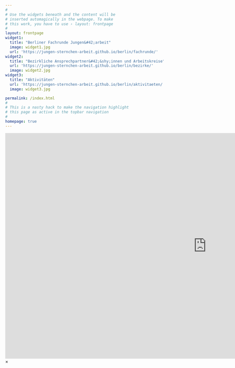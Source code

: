 ```yaml
---
#
# Use the widgets beneath and the content will be
# inserted automagically in the webpage. To make
# this work, you have to use › layout: frontpage
#
layout: frontpage
widget1:
  title: "Berliner Fachrunde Jungen&#42;arbeit"
  image: widget1.jpg
  url: 'https://jungen-sternchen-arbeit.github.io/berlin/fachrunde/'
widget2:
  title: "Bezirkliche Ansprechpartner&#42;&shy;innen und Arbeitskreise"
  url: 'https://jungen-sternchen-arbeit.github.io/berlin/bezirke/'
  image: widget2.jpg
widget3:
  title: "Aktivitäten"
  url: 'https://jungen-sternchen-arbeit.github.io/berlin/aktivitaeten/'
  image: widget3.jpg

permalink: /index.html
#
# This is a nasty hack to make the navigation highlight
# this page as active in the topbar navigation
#
homepage: true
---
```


<div id="videoModal" class="reveal-modal large" data-reveal="">
  <div class="flex-video widescreen vimeo" style="display: block;">
    <iframe width="1280" height="720" src="https://www.youtube.com/embed/3b5zCFSmVvU" frameborder="0" allowfullscreen></iframe>
  </div>
  <a class="close-reveal-modal">&#215;</a>
</div>
